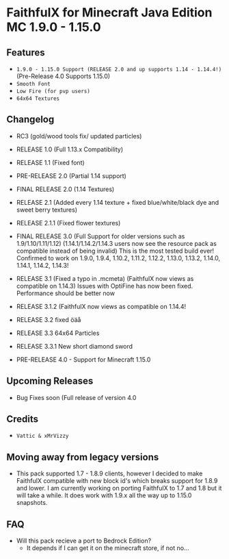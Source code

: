 # FaithfulX for Minecraft Java Edition MC 1.9.0 - 1.15.0

## Features
+ `1.9.0 - 1.15.0 Support (RELEASE 2.0 and up supports 1.14 - 1.14.4!)`(Pre-Release 4.0 Supports 1.15.0)
+ `Smooth Font`
+ `Low Fire (for pvp users)`
+ `64x64 Textures`

## Changelog
+ RC3 (gold/wood tools fix/ updated particles)

+ RELEASE 1.0 (Full 1.13.x Compatibility)

+ RELEASE 1.1 (Fixed font)

+ PRE-RELEASE 2.0 (Partial 1.14 support)

+ FINAL RELEASE 2.0 (1.14 Textures)

+ RELEASE 2.1 (Added every 1.14 texture + fixed blue/white/black dye and sweet berry textures)

+ RELEASE 2.1.1 (Fixed flower textures)

+ FINAL RELEASE 3.0 (Full Support for older versions such as 1.9/1.10/1.11/1.12) (1.14.1/1.14.2/1.14.3 users now see the resource pack as compatible instead of being invalid) This is the most tested build ever! Confirmed to work on 1.9.0, 1.9.4, 1.10.2, 1.11.2, 1.12.2, 1.13.0, 1.13.2, 1.14.0, 1.14.1, 1.14.2, 1.14.3!

+ RELEASE 3.1 (Fixed a typo in .mcmeta) (FaithfulX now views as compatible on 1.14.3) Issues with OptiFine has now been fixed. Performance should be better now

+ RELEASE 3.1.2 (FaithfulX now views as compatible on 1.14.4!

+ RELEASE 3.2 fixed öäå

+ RELEASE 3.3 64x64 Particles

+ RELEASE 3.3.1 New short diamond sword

+ PRE-RELEASE 4.0 - Support for Minecraft 1.15.0

## Upcoming Releases
+ Bug Fixes soon (Full release of version 4.0

## Credits
+ `Vattic & xMrVizzy`

## Moving away from legacy versions

+ This pack supported 1.7 - 1.8.9 clients, however I decided to make FaithfulX compatible with new block id's which breaks support for 1.8.9 and lower. I am currently working on porting FaithfulX to 1.7 and 1.8 but it will take a while. It does work with 1.9.x all the way up to 1.15.0 snapshots.


## FAQ
+ Will this pack recieve a port to Bedrock Edition?
  + It depends if I can get it on the minecraft store, if not no...


